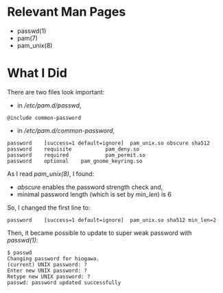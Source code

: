 <!--
{
  "title": "Allow Simpler Password for Unix User Account",
  "date": "2016-09-09T20:20:12.000Z",
  "category": "",
  "tags": [
    "linux",
    "pam"
  ],
  "draft": false
}
-->

# Relevant Man Pages

- passwd(1)
- pam(7)
- pam_unix(8)

# What I Did

There are two files look important:

- in _/etc/pam.d/passwd_,

```
@include common-password
```

- in _/etc/pam.d/common-password_,

```
password	[success=1 default=ignore]	pam_unix.so obscure sha512
password	requisite			pam_deny.so
password	required			pam_permit.so
password	optional	pam_gnome_keyring.so 
```

As I read _pam_unix(8)_, I found: 

- _abscure_ enables the password strength check and,
- minimal password length (which is set by _min_len_) is 6

So, I changed the first line to:

```
password	[success=1 default=ignore]	pam_unix.so sha512 min_len=2
```

Then, it became possible to update to super weak password with _passwd(1)_:

```
$ passwd
Changing password for hiogawa.
(current) UNIX password: ? 
Enter new UNIX password: ?
Retype new UNIX password: ?
passwd: password updated successfully
```